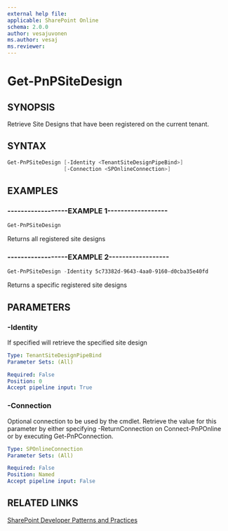 ```yaml
---
external help file:
applicable: SharePoint Online
schema: 2.0.0
author: vesajuvonen
ms.author: vesaj
ms.reviewer:
---
```

# Get-PnPSiteDesign

## SYNOPSIS
Retrieve Site Designs that have been registered on the current tenant.

## SYNTAX 

```powershell
Get-PnPSiteDesign [-Identity <TenantSiteDesignPipeBind>]
                  [-Connection <SPOnlineConnection>]
```

## EXAMPLES

### ------------------EXAMPLE 1------------------
```powershell
Get-PnPSiteDesign
```

Returns all registered site designs

### ------------------EXAMPLE 2------------------
```powershell
Get-PnPSiteDesign -Identity 5c73382d-9643-4aa0-9160-d0cba35e40fd
```

Returns a specific registered site designs

## PARAMETERS

### -Identity
If specified will retrieve the specified site design

```yaml
Type: TenantSiteDesignPipeBind
Parameter Sets: (All)

Required: False
Position: 0
Accept pipeline input: True
```

### -Connection
Optional connection to be used by the cmdlet. Retrieve the value for this parameter by either specifying -ReturnConnection on Connect-PnPOnline or by executing Get-PnPConnection.

```yaml
Type: SPOnlineConnection
Parameter Sets: (All)

Required: False
Position: Named
Accept pipeline input: False
```

## RELATED LINKS

[SharePoint Developer Patterns and Practices](http://aka.ms/sppnp)
